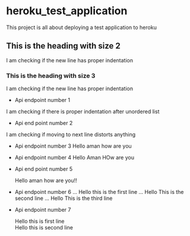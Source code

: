# heroku_test_application
This project is all about deploying a test application to heroku

## This is the heading with size 2
I am checking 
if the new line has proper indentation

### This is the heading with size 3

I am checking 
if the new line has proper indentation

* Api endpoint number 1

I am checking if there is proper indentation after unordered list

* Api end point number 2

I am checking if
moving to next line distorts anything

* Api endpoint number 3
  Hello aman
  how are you

* Api endpoint number 4
  Hello Aman 
  HOw are you

* Api end point number 5

   Hello aman 
   how are you!!

* Api endpoint number 6
  ... Hello this is the first line
  ... Hello This is the second line
  ... Hello This is the third line

* Api endpoint number 7

  Hello this is first line  
  Hello this is second line


